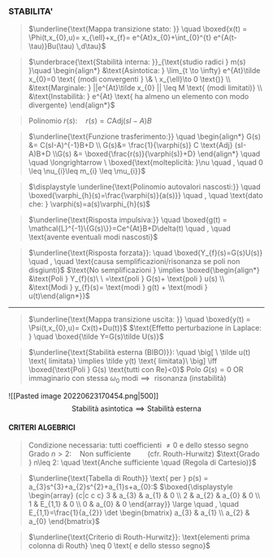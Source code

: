  ### STABILITA'
 
> $\underline{\text{Mappa transizione stato: }} \quad  \boxed{x(t) = \Phi(t,x_{0},u)= x_{\ell}+x_{f}= e^{At}x_{0}+\int_{0}^{t} e^{A(t-\tau)}Bu(\tau) \,d\tau}$ 

> $\underbrace{\text{Stabilità interna: }}_{\text{studio radici } m(s) }\quad \begin{align*} &\text{Asintotica: }  \lim_{t \to \infty} e^{At}\tilde x_{0}=0 \text{ (modi convergenti } \& \  x_{\ell}\to 0 \text{)} \\ &\text{Marginale: }  ||e^{At}\tilde x_{0} || \leq M \text{ (modi limitati)} \\ &\text{Instabilità: }  e^{At} \text{ ha almeno un elemento con modo divergente} \end{align*}$

> $\text{Polinomio } r(s): \quad r(s) = C \text{Adj}(sI-A)B$

> $\underline{\text{Funzione trasferimento:}} \quad \begin{align*} G(s) &= C(sI-A)^{-1}B+D \\ G(s)&= \frac{1}{\varphi(s)} C \text{Adj} (sI-A)B+D \\G(s) &= \boxed{\frac{r(s)}{\varphi(s)}+D} \end{align*} \quad \quad \longrightarrow \ \boxed{\text{molteplicità: }\nu  \quad , \quad 0 \leq \nu_{i}\leq m_{i} \leq \mu_{i}}$

> $\displaystyle \underline{\text{Polinomio autovalori nascosti:}} \quad \boxed{\varphi_{h}(s)=\frac{\varphi(s)}{a(s)}}  \quad , \quad \text{dato che: } \varphi(s)=a(s)\varphi_{h}(s)$


> $\underline{\text{Risposta impulsiva:}} \quad \boxed{g(t) = \mathcal{L}^{-1}\{G(s)\}}=Ce^{At}B+D\delta(t)  \quad , \quad \text{avente eventuali modi nascosti}$

> $\underline{\text{Risposta forzata}}: \quad  \boxed{Y_{f}(s)=G(s)U(s)}  \quad , \quad \text{causa semplificazioni/risonanza se poli non disgiunti}$
> 	$\text{No semplificazioni } \implies \boxed{\begin{align*} &\text{Poli } Y_{f}(s)\ \ =\text{poli } G(s)+ \text{poli } u(s) \\ &\text{Modi } y_{f}(s)= \text{modi } g(t) + \text{modi } u(t)\end{align*}}$

---
> $\underline{\text{Mappa transizione uscita: }} \quad  \boxed{y(t) = \Psi(t,x_{0},u)= Cx(t)+Du(t)}$
> 	$\text{Effetto perturbazione in Laplace: } \quad \boxed{\tilde Y=G(s)\tilde U(s)}$

> $\underline{\text{Stabilità esterna (BIBO)}}: \quad \big[ \ \tilde u(t) \text{ limitata} \implies \tilde y(t) \text{ limitata}\ \big] \iff \boxed{\text{Poli } G(s) \text{tutti con Re}<0}$
> 	$\text{Polo }G(s)=0 \text{ OR } \text{immaginario con stessa } \omega_{0} \text{ modi}  \implies \text{ risonanza (instabilità)}$

![[Pasted image 20220623170454.png|500]]
$$
\text{Stabilità asintotica} \implies \text{Stabilità esterna}
$$
#### CRITERI ALGEBRICI
> $\text{Condizione necessaria: } \text{tutti coefficienti } \neq 0 \text{ e dello stesso segno }$
> 	$\text{Grado } n>2: \quad  \text{Non sufficiente} \quad \quad \text{(cfr. Routh-Hurwitz)}$
> 	$\text{Grado } n\leq 2: \quad \text{Anche sufficiente \quad (Regola di Cartesio)}$

> $\underline{\text{Tabella di Routh}} \text{ per } p(s) = a_{3}s^{3}+a_{2}s^{2}+a_{1}s+a_{0}:$
$\boxed{\displaystyle \begin{array} {c|c c c} 3 & a_{3} & a_{1} & 0 \\ 2 & a_{2} & a_{0} & 0    \\ 1 & E_{1,1} & 0 \\ 0 & a_{0} & 0 \end{array}}  \large \quad , \quad E_{1,1}=\frac{1}{a_{2}} \det \begin{bmatrix} a_{3} & a_{1} \\ a_{2} & a_{0} \end{bmatrix}$

> $\underline{\text{Criterio di Routh-Hurwitz}}: \text{elementi prima colonna di Routh} \neq 0 \text{ e dello stesso segno}$


